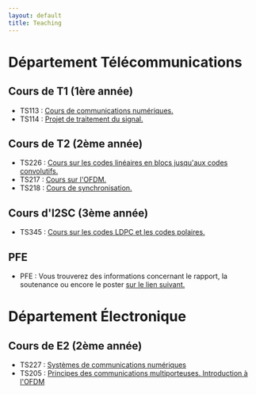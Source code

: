```yaml
---
layout: default
title: Teaching
---
```

# Département Télécommunications
## Cours de T1 (1ère année)
- TS113 : [Cours de communications numériques. ](ts113.md)
- TS114 : [Projet de traitement du signal. ](ts114.md)

## Cours de T2 (2ème année)
- TS226 : [Cours sur les codes linéaires en blocs jusqu'aux codes convolutifs. ](ts226.md)
- TS217 : [Cours sur l'OFDM. ](ts217.md)
- TS218 : [Cours de synchronisation. ](ts218.md)

## Cours d'I2SC (3ème année)
- TS345 : [Cours sur les codes LDPC et les codes polaires. ](ts345.md)

## PFE

- PFE : Vous trouverez des informations concernant le rapport, la soutenance ou encore le poster [sur le lien suivant.](pfe.md)

# Département Électronique
## Cours de E2 (2ème année)
- TS227 : [Systèmes de communications numériques](ts227.md)
- TS205 : [Principes des communications multiporteuses. Introduction à l'OFDM](ts205.md)
